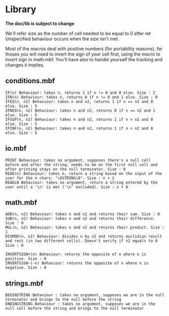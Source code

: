 # Library

**The doc/lib is subject to change**

We'll refer size as the number of cell needed to be equal to 0 after ret
Unspecified behaviour occurs when the size isn't met. 

Most of the macros deal with positive numbers (for portability reasons), for thoses you will need to invert the sign of your cell first, using the macro to invert sign in math.mbf.
You'll have also to handle yourself the tracking and changes it implies.
## conditions.mbf

```bf
IF(n) Behaviour: takes n, returns 1 if n != 0 and 0 else. Size : 2
IFN(n) Behaviour: takes n, returns 0 if n != 0 and 1 else. Size : 0
IFEQ(n, n2) Behaviour: takes n and n2, returns 1 if n == n2 and 0 else. Size : 5
IFNEQ(n, n2) Behaviour: takes n and n2, returns 0 if n == n2 and 1 else. Size : 5
IFSUP(n, n2) Behaviour: takes n and n2, returns 1 if n > n2 and 0 else. Size : 5
IFINF(n, n2) Behaviour: takes n and n2, returns 1 if n < n2 and 0 else. Size : 5
```

## io.mbf

```bf
PRINT Behaviour: takes no argument, supposes there's a null cell before and after the string, needs to be on the first null cell and after printing stays on the null terminator. Size : 0
READ(n) Behaviour: takes n, return a string based on the input of the user for the n chars: "\0STRING\0". Size : n + 2
READLN Behaviour: takes no argument, return a string entered by the user until a '\n' is met ('\n' excluded). Size : n + 8
```


## math.mbf

```bf
ADD(n, n2) Behaviour: takes n and n2 and returns their sum. Size : 0
SUB(n, n2) Behaviour: takes n and n2 and returns their difference. Size : 0
MUL(n, n2) Behaviour: takes n and n2 and returns their product. Size : 1
DIVMOD(n, n2) Behaviour: divides n by n2 and returns euclidian result and rest (in two different cells). Doesn't verify if n2 equals to 0 Size : 6

INVERTSIGN+(n) Behaviour: returns the opposite of n where n is positive. Size : 0
INVERTSIGN-(-n) Behaviour: returns the opposite of n where n is negative. Size : 0
```

## strings.mbf

```bf
BEGINSTRING Behaviour : takes no argument, supposes we are in the null terminator and brings to the null before the string
ENDINGSTRING Behaviour : takes no argument, supposes we are in the null cell before the string and brings to the null terminator
```
